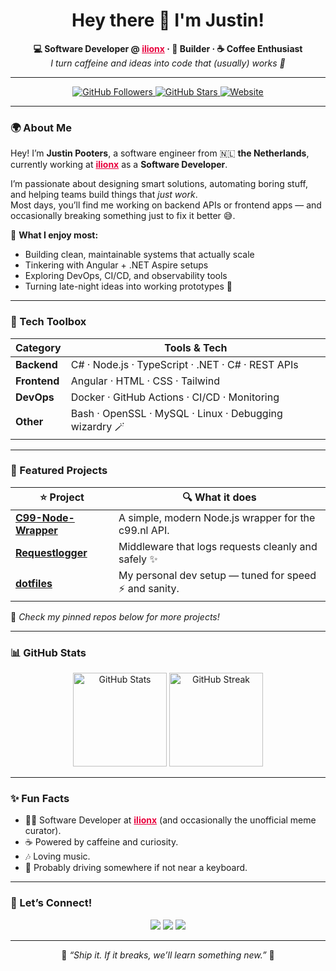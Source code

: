 <h1 align="center">Hey there 👋 I'm Justin!</h1>

<p align="center">
  <b>💻 Software Developer @ <a href="https://www.ilionx.com" target="_blank" style="color:#E8003D;font-weight:bold;">ilionx</a> · 🧠 Builder · ☕ Coffee Enthusiast</b><br>
  <em>I turn caffeine and ideas into code that (usually) works 🎯</em>
</p>

---

<p align="center">
  <a href="https://github.com/justinpooters">
    <img src="https://img.shields.io/github/followers/justinpooters?label=Followers&style=social" alt="GitHub Followers" />
  </a>
  <a href="https://github.com/justinpooters?tab=repositories">
    <img src="https://img.shields.io/github/stars/justinpooters?label=Stars&style=social" alt="GitHub Stars" />
  </a>
  <a href="https://justinp.dev">
    <img src="https://img.shields.io/badge/🌐%20Website-justinp.dev-blue?style=flat&logo=google-chrome&logoColor=white" alt="Website" />
  </a>
</p>

---

### 🌍 About Me

Hey! I’m **Justin Pooters**, a software engineer from 🇳🇱 **the Netherlands**, currently working at <a href="https://www.ilionx.com" style="color:#E8003D;font-weight:bold;">ilionx</a> as a **Software Developer**.  

I’m passionate about designing smart solutions, automating boring stuff, and helping teams build things that *just work*.  
Most days, you’ll find me working on backend APIs or frontend apps — and occasionally breaking something just to fix it better 😅.  

🧩 **What I enjoy most:**
- Building clean, maintainable systems that actually scale  
- Tinkering with Angular + .NET Aspire setups  
- Exploring DevOps, CI/CD, and observability tools  
- Turning late-night ideas into working prototypes 🚀  

---

### 🧠 Tech Toolbox

| Category | Tools & Tech |
|-----------|---------------|
| **Backend** | C# · Node.js · TypeScript · .NET · C# · REST APIs |
| **Frontend** | Angular · HTML · CSS · Tailwind |
| **DevOps** | Docker · GitHub Actions · CI/CD · Monitoring |
| **Other** | Bash · OpenSSL · MySQL · Linux · Debugging wizardry 🪄 |

---

### 🚀 Featured Projects

| ⭐ Project | 🔍 What it does |
|------------|----------------|
| [**C99-Node-Wrapper**](https://github.com/justinpooters/C99-Node-Wrapper) | A simple, modern Node.js wrapper for the c99.nl API. |
| [**Requestlogger**](https://github.com/justinpooters/Requestlogger) | Middleware that logs requests cleanly and safely ✨ |
| [**dotfiles**](https://github.com/justinpooters/dotfiles) | My personal dev setup — tuned for speed ⚡ and sanity. |

🧩 *Check my pinned repos below for more projects!*

---

### 📊 GitHub Stats

<p align="center">
  <img height="150" src="https://github-readme-stats.vercel.app/api?username=justinpooters&show_icons=true&theme=tokyonight&hide_border=true" alt="GitHub Stats" />
  <img height="150" src="https://github-readme-streak-stats.herokuapp.com/?user=justinpooters&theme=tokyonight&hide_border=true" alt="GitHub Streak" />
</p>

---

### ✨ Fun Facts

- 🧑‍💻 Software Developer at <a href="https://www.ilionx.com" style="color:#E8003D;font-weight:bold;">ilionx</a> (and occasionally the unofficial meme curator).  
- ☕ Powered by caffeine and curiosity.  
- 🎶 Loving music.  
- 🚗 Probably driving somewhere if not near a keyboard.  

---

### 🤝 Let’s Connect!

<p align="center">
  <a href="https://justinp.dev"><img src="https://img.shields.io/badge/Website-justinp.dev-blue?style=for-the-badge&logo=google-chrome&logoColor=white" /></a>
  <a href="https://x.com/justinpooters"><img src="https://img.shields.io/badge/Twitter-@justinpooters-1DA1F2?style=for-the-badge&logo=twitter&logoColor=white" /></a>
  <a href="https://www.linkedin.com/in/justinpooters/"><img src="https://img.shields.io/badge/LinkedIn-Justin%20Pooters-blue?style=for-the-badge&logo=linkedin" /></a>
</p>

---

<p align="center">
  💬 <em>“Ship it. If it breaks, we’ll learn something new.”</em> 🚀
</p>
